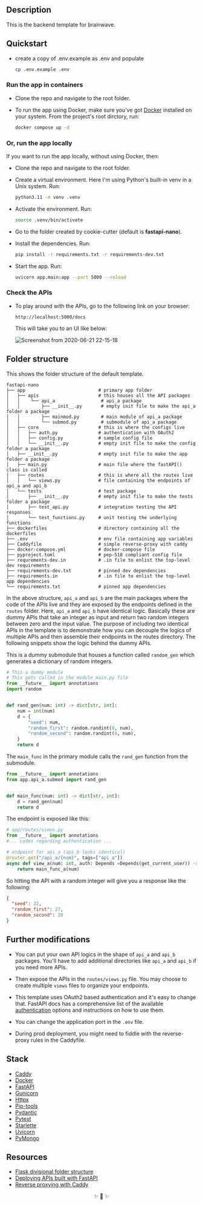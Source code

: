 
## Description

This is the backend template for brainwave.

## Quickstart
* create a copy of .env.example as .env and populate 

    ```bash
    cp .env.example .env
    ```



### Run the app in containers

* Clone the repo and navigate to the root folder.

* To run the app using Docker, make sure you've got [Docker][docker] installed on your
system. From the project's root dirctory, run:

    ```bash
    docker compose up -d
    ```

### Or, run the app locally

If you want to run the app locally, without using Docker, then:

* Clone the repo and navigate to the root folder.

* Create a virtual environment. Here I'm using Python's built-in venv in a Unix system.
Run:

    ```bash
    python3.11 -m venv .venv
    ```

* Activate the environment. Run:

    ```bash
    source .venv/bin/activate
    ```

* Go to the folder created by cookie-cutter (default is **fastapi-nano**).

* Install the dependencies. Run:

    ```bash
    pip install -r requirements.txt -r requirements-dev.txt
    ```

* Start the app. Run:

    ```bash
    uvicorn app.main:app --port 5000 --reload
    ```


### Check the APIs

* To play around with the APIs, go to the following link on your browser:

    ```
    http://localhost:5000/docs
    ```

    This will take you to an UI like below:

    ![Screenshot from 2020-06-21 22-15-18][screenshot_1]


## Folder structure

This shows the folder structure of the default template.

```
fastapi-nano
├── app                           # primary app folder
│   ├── apis                      # this houses all the API packages
│   │    └── api_a                 # api_a package
│   │        ├── __init__.py       # empty init file to make the api_a folder a package
│   │        ├── mainmod.py        # main module of api_a package
│   │        └── submod.py         # submodule of api_a package
│   ├── core                      # this is where the configs live
│   │   ├── auth.py               # authentication with OAuth2
│   │   ├── config.py             # sample config file
│   │   └── __init__.py           # empty init file to make the config folder a package
│   ├── __init__.py               # empty init file to make the app folder a package
│   ├── main.py                   # main file where the fastAPI() class is called
│   ├── routes                    # this is where all the routes live
│   │   └── views.py              # file containing the endpoints of api_a and api_b
│   └── tests                     # test package
│       ├── __init__.py           # empty init file to make the tests folder a package
│       ├── test_api.py           # integration testing the API responses
│       └── test_functions.py     # unit testing the underlying functions
├── dockerfiles                   # directory containing all the dockerfiles
├── .env                          # env file containing app variables
├── Caddyfile                     # simple reverse-proxy with caddy
├── docker-compose.yml            # docker-compose file
├── pyproject.toml                # pep-518 compliant config file
├── requrements-dev.in            # .in file to enlist the top-level dev requirements
├── requirements-dev.txt          # pinned dev dependencies
├── requirements.in               # .in file to enlist the top-level app dependencies
└── requirements.txt              # pinned app dependencies
```

In the above structure, `api_a` and `api_b` are the main packages where the code of the
APIs live and they are exposed by the endpoints defined in the `routes` folder. Here,
`api_a` and `api_b` have identical logic. Basically these are dummy APIs that take an
integer as input and return two random integers between zero and the input value. The
purpose of including two identical APIs in the template is to demonstrate how you can
decouple the logics of multiple APIs and then assemble their endpoints in the routes
directory. The following snippets show the logic behind the dummy APIs.

This is a dummy submodule that houses a function called `random_gen` which generates a
dictionary of random integers.

```python
# This a dummy module
# This gets called in the module_main.py file
from __future__ import annotations
import random


def rand_gen(num: int) -> dict[str, int]:
    num = int(num)
    d = {
        "seed": num,
        "random_first": random.randint(0, num),
        "random_second": random.randint(0, num),
    }
    return d
```

The `main_func` in the primary module calls the `rand_gen` function from the submodule.

```python
from __future__ import annotations
from app.api_a.submod import rand_gen


def main_func(num: int) -> dict[str, int]:
    d = rand_gen(num)
    return d
```

The endpoint is exposed like this:

```python
# app/routes/views.py
from __future__ import annotations
#... codes regarding authentication ...

# endpoint for api_a (api_b looks identical)
@router.get("/api_a/{num}", tags=["api_a"])
async def view_a(num: int, auth: Depends =Depends(get_current_user)) -> dict[str, int]:
    return main_func_a(num)
```

So hitting the API with a random integer will give you a response like the following:

```json
{
  "seed": 22,
  "random_first": 27,
  "random_second": 20
}
```

## Further modifications

* You can put your own API logics in the shape of `api_a` and `api_b` packages. You'll
have to add additional directories like `api_a` and `api_b` if you need more APIs.

* Then expose the APIs in the `routes/views.py` file. You may choose to create multiple
`views` files to organize your endpoints.

* This template uses OAuth2 based authentication and it's easy to change that. FastAPI
docs has a comprehensive list of the available [authentication][fastapi_security]
options and instructions on how to use them.

* You can change the application port in the `.env` file.

* During prod deployment, you might need to fiddle with the reverse-proxy rules in the
Caddyfile.

## Stack

* [Caddy][caddy]
* [Docker][docker]
* [FastAPI][fastapi]
* [Gunicorn][gunicorn]
* [Httpx][httpx]
* [Pip-tools](https://github.com/jazzband/pip-tools)
* [Pydantic](https://pydantic-docs.helpmanual.io/)
* [Pytest](https://docs.pytest.org/en/latest/)
* [Starlette](https://www.starlette.io/)
* [Uvicorn][uvicorn]
* [PyMongo][pymongo]

## Resources

* [Flask divisional folder structure][divisional_pattern]
* [Deploying APIs built with FastAPI](https://fastapi.tiangolo.com/deployment/)
* [Reverse proxying with Caddy](https://caddyserver.com/docs/caddyfile/directives/reverse_proxy)

[caddy]: https://caddyserver.com/docs/
[cors]: https://fastapi.tiangolo.com/tutorial/cors/
[divisional_pattern]: https://exploreflask.com/en/latest/blueprints.html#divisional
[docker]: https://www.docker.com/
[fastapi]: https://fastapi.tiangolo.com/
[fastapi_security]: https://fastapi.tiangolo.com/tutorial/security/
[gunicorn]: https://gunicorn.org/
[httpx]: https://www.python-httpx.org/
[uvicorn]: https://uvicorn.org/
[pymongo]: https://pymongo.readthedocs.io/en/stable/

[screenshot_1]: https://user-images.githubusercontent.com/30027932/85229723-5b721880-b40d-11ea-8f03-de36c07a3ce5.png
[screenshot_2]: https://user-images.githubusercontent.com/30027932/85229725-5e6d0900-b40d-11ea-9c37-bbee546f84a8.png
[screenshot_3]: https://user-images.githubusercontent.com/30027932/85229729-6036cc80-b40d-11ea-877e-7421b927a849.png
[screenshot_4]: https://user-images.githubusercontent.com/30027932/85229992-fcad9e80-b40e-11ea-850d-9ca86259d463.png
[screenshot_5]: https://user-images.githubusercontent.com/30027932/85230016-25359880-b40f-11ea-9196-c46fd72a760c.png

<div align="center">
✨ 🍰 ✨
</div>
